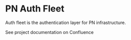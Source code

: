 # PN Auth Fleet

Auth fleet is the authentication layer for PN infrastructure.

See project documentation on Confluence


